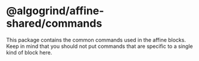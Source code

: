 # @algogrind/affine-shared/commands

This package contains the common commands used in the affine blocks.
Keep in mind that you should not put commands that are specific to a single kind of block here.
